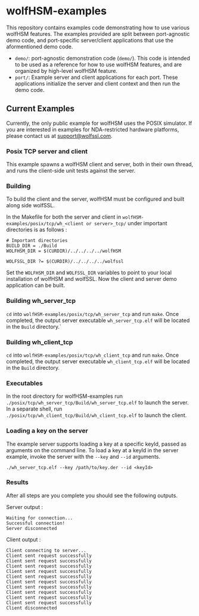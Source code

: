 # wolfHSM-examples

This repository contains examples code demonstrating how to use various wolfHSM features. The examples provided are split between port-agnostic demo code, and port-specific server/client applications that use the aformentioned demo code.

- `demo/`: port-agnostic demonstration code (`demo/`). This code is intended to be used as a reference for how to use wolfHSM features, and are organized by high-level wolfHSM feature.
- `port/`: Example server and client applications for each port. These applications initialize the server and client context and then run the demo code.

## Current Examples
Currently, the only public example for wolfHSM uses the POSIX simulator. If you are interested in examples for NDA-restricted hardware platforms, please contact us at support@wolfssl.com.

### Posix TCP server and client
This example spawns a wolfHSM client and server, both in their own thread, and runs the client-side unit tests against the server.

### Building
To build the client and the server, wolfHSM must be configured and built along side wolfSSL.

In the Makefile for both the server and client in `wolfHSM-examples/posix/tcp/wh_<client or server>_tcp/` under important directories is as follows :
```
# Important directories
BUILD_DIR = ./Build
WOLFHSM_DIR = $(CURDIR)/../../../../wolfHSM

WOLFSSL_DIR ?= $(CURDIR)/../../../../wolfssl
```

Set the `WOLFHSM_DIR` and `WOLFSSL_DIR` variables to point to your local installation of wolfHSM and wolfSSL. Now the client and server demo application can be built.

### Building wh_server_tcp
`cd` into `wolfHSM-examples/posix/tcp/wh_server_tcp` and run `make`. Once completed, the output server executable `wh_server_tcp.elf` will be located in the `Build` directory.`

### Building wh_client_tcp
`cd` into `wolfHSM-examples/posix/tcp/wh_client_tcp` and run `make`. Once completed, the output server executable `wh_client_tcp.elf` will be located in the `Build` directory.

### Executables
In the root directory for wolfHSM-examples run `./posix/tcp/wh_server_tcp/Build/wh_server_tcp.elf` to launch the server. In a separate shell, run `./posix/tcp/wh_client_tcp/Build/wh_client_tcp.elf` to launch the client.

### Loading a key on the server
The example server supports loading a key at a specific keyId, passed as arguments on the command line. To load a key at a keyId in the server example, invoke the server with the `--key` and `--id` arguments.

```
./wh_server_tcp.elf --key /path/to/key.der --id <keyId>
```

### Results
After all steps are you complete you should see the following outputs.

Server output :

```
Waiting for connection...
Successful connection!
Server disconnected
```

Client output :

```
Client connecting to server...
Client sent request successfully
Client sent request successfully
Client sent request successfully
Client sent request successfully
Client sent request successfully
Client sent request successfully
Client sent request successfully
Client sent request successfully
Client sent request successfully
Client sent request successfully
Client disconnected
```
